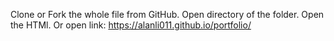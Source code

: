 Clone or Fork the whole file from GitHub.
Open directory of the folder.
Open the HTMl.
Or open link: https://alanli011.github.io/portfolio/